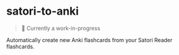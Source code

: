 # satori-to-anki

> 🚧 Currently a work-in-progress

Automatically create new Anki flashcards from your Satori Reader flashcards.
